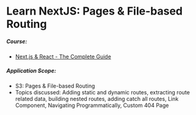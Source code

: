 # Learn NextJS: Pages & File-based Routing

##### Course:

- [Next.js & React - The Complete Guide](https://www.udemy.com/course/nextjs-react-the-complete-guide)

##### Application Scope:

- S3: Pages & File-based Routing
- Topics discussed: Adding static and dynamic routes, extracting route related data, building nested routes, adding catch all routes, Link Component, Navigating Programmatically, Custom 404 Page
